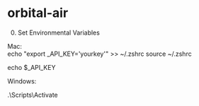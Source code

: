 # orbital-air

0. Set Environmental Variables

Mac:   
    echo "export _API_KEY='yourkey'" >> ~/.zshrc
source ~/.zshrc

echo $_API_KEY 

Windows:

.\Scripts\Activate
